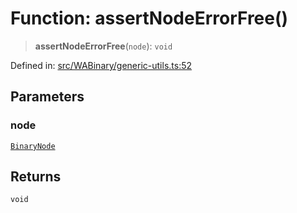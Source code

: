 # Function: assertNodeErrorFree()

> **assertNodeErrorFree**(`node`): `void`

Defined in: [src/WABinary/generic-utils.ts:52](https://github.com/Fokusdotid/bail/blob/3856b89f13bbe82f2e10396a28cd4ef2089de845/src/WABinary/generic-utils.ts#L52)

## Parameters

### node

[`BinaryNode`](../type-aliases/BinaryNode.md)

## Returns

`void`
